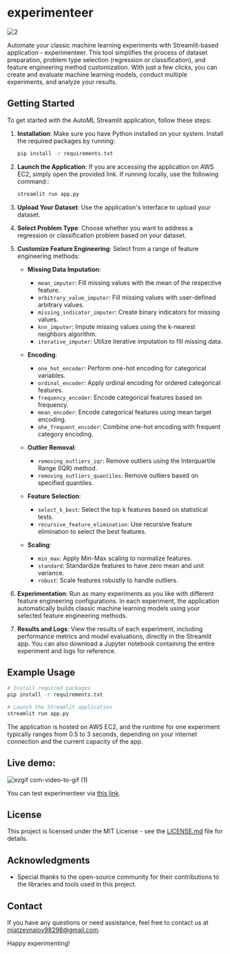 # experimenteer

![2](https://github.com/NijatZeynalov/experimenteer/assets/31247506/32bd1480-4724-4690-a0f3-0869468f4bc9)




Automate your classic machine learning experiments with Streamlit-based application - experimenteer. This tool simplifies the process of dataset preparation, problem type selection (regression or classification), and feature engineering method customization. With just a few clicks, you can create and evaluate machine learning models, conduct multiple experiments, and analyze your results.

## Getting Started

To get started with the AutoML Streamlit application, follow these steps:

1. **Installation**: Make sure you have Python installed on your system. Install the required packages by running:

   ```bash
   pip install -r requirements.txt
   ```

2. **Launch the Application**: If you are accessing the application on AWS EC2, simply open the provided link. If running locally, use the following command::

   ```bash
   streamlit run app.py
   ```

3. **Upload Your Dataset**: Use the application's interface to upload your dataset.

4. **Select Problem Type**: Choose whether you want to address a regression or classification problem based on your dataset.

5. **Customize Feature Engineering**: Select from a range of feature engineering methods:

   - **Missing Data Imputation**:
     - `mean_imputer`: Fill missing values with the mean of the respective feature.
     - `arbitrary_value_imputer`: Fill missing values with user-defined arbitrary values.
     - `missing_indicator_imputer`: Create binary indicators for missing values.
     - `knn_imputer`: Impute missing values using the k-nearest neighbors algorithm.
     - `iterative_imputer`: Utilize iterative imputation to fill missing data.

   - **Encoding**:
     - `one_hot_encoder`: Perform one-hot encoding for categorical variables.
     - `ordinal_encoder`: Apply ordinal encoding for ordered categorical features.
     - `frequency_encoder`: Encode categorical features based on frequency.
     - `mean_encoder`: Encode categorical features using mean target encoding.
     - `ohe_frequent_encoder`: Combine one-hot encoding with frequent category encoding.

   - **Outlier Removal**:
     - `removing_outliers_iqr`: Remove outliers using the Interquartile Range (IQR) method.
     - `removing_outliers_quantiles`: Remove outliers based on specified quantiles.

   - **Feature Selection**:
     - `select_k_best`: Select the top k features based on statistical tests.
     - `recursive_feature_elimination`: Use recursive feature elimination to select the best features.

   - **Scaling**:
     - `min_max`: Apply Min-Max scaling to normalize features.
     - `standard`: Standardize features to have zero mean and unit variance.
     - `robust`: Scale features robustly to handle outliers.

6. **Experimentation**: Run as many experiments as you like with different feature engineering configurations. In each experiment, the application automatically builds classic machine learning models using your selected feature engineering methods.

7. **Results and Logs**: View the results of each experiment, including performance metrics and model evaluations, directly in the Streamlit app. You can also download a Jupyter notebook containing the entire experiment and logs for reference.

## Example Usage

```bash
# Install required packages
pip install -r requirements.txt

# Launch the Streamlit application
streamlit run app.py
```
The application is hosted on AWS EC2, and the runtime for one experiment typically ranges from 0.5 to 3 seconds, depending on your internet connection and the current capacity of the app.

## Live demo:

![ezgif com-video-to-gif (1)](https://github.com/NijatZeynalov/experimenteer/assets/31247506/f1c3745d-9499-4c11-85ff-aadf8de80592)


You can test experimenteer via [this link](http://44.204.1.251:8501/).

## License

This project is licensed under the MIT License - see the [LICENSE.md](LICENSE.md) file for details.

## Acknowledgments

- Special thanks to the open-source community for their contributions to the libraries and tools used in this project.

## Contact

If you have any questions or need assistance, feel free to contact us at [nijatzeynalov98298@gmail.com](mailto:nijatzeynalov98298@gmail.com).

Happy experimenting!



